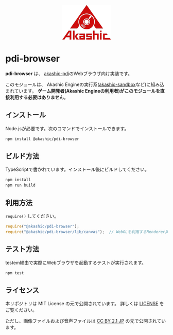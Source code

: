 <p align="center">
<img src="https://github.com/akashic-games/pdi-browser/blob/ae1x-master/img/akashic.png"/>
</p>

# pdi-browser

**pdi-browser** は、 [akashic-pdi](https://github.com/akashic-games/akashic-pdi)のWebブラウザ向け実装です。

このモジュールは、 Akashic Engineの実行系([akashic-sandbox](https://github.com/akashic-games/akashic-sandbox)など)に組み込まれています。
**ゲーム開発者(Akashic Engineの利用者)がこのモジュールを直接利用する必要はありません**。

## インストール

Node.jsが必要です。次のコマンドでインストールできます。

```sh
npm install @akashic/pdi-browser
```

## ビルド方法

TypeScriptで書かれています。インストール後にビルドしてください。

```sh
npm install
npm run build
```

## 利用方法

`require()` してください。

```javascript
require("@akashic/pdi-browser");
require("@akashic/pdi-browser/lib/canvas");  // WebGLを利用するRenderer実装が不要な場合
```

## テスト方法

testem経由で実際にWebブラウザを起動するテストが実行されます。

```sh
npm test
```

## ライセンス
本リポジトリは MIT License の元で公開されています。
詳しくは [LICENSE](https://github.com/akashic-games/pdi-browser/blob/ae1x-master//LICENSE) をご覧ください。

ただし、画像ファイルおよび音声ファイルは
[CC BY 2.1 JP](https://creativecommons.org/licenses/by/2.1/jp/) の元で公開されています。
